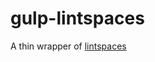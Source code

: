 gulp-lintspaces
===============

A thin wrapper of [lintspaces](https://github.com/schorfES/node-lintspaces)
